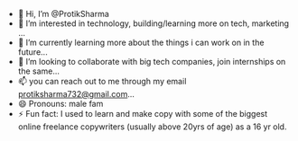 - 👋 Hi, I’m @ProtikSharma
- 👀 I’m interested in technology, building/learning more on tech, marketing ...
- 🌱 I’m currently learning more about the things i can work on in the future...
- 💞️ I’m looking to collaborate with big tech companies, join internships on the same...
- 📫 you can reach out to me through my email protiksharma732@gmail.com...
- 😄 Pronouns: male fam
- ⚡ Fun fact: I used to learn and make copy with some of the biggest online freelance copywriters (usually above 20yrs of age) as a 16 yr old.

<!---
ProtikSharma/ProtikSharma is a ✨ special ✨ repository because its `README.md` (this file) appears on your GitHub profile.
You can click the Preview link to take a look at your changes.
--->
